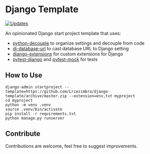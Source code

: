 # Django Template
[![Updates](https://pyup.io/repos/github/Lrcezimbra/django-template/shield.svg)](https://pyup.io/repos/github/Lrcezimbra/django-template/)

An opinionated Django start project template that uses:
- [python-decouple](https://github.com/henriquebastos/python-decouple) to organize settings and decouple from code
- [dj-database-url](https://github.com/kennethreitz/dj-database-url) to cast database URL to Django setting
- [django-extensions](https://github.com/django-extensions/django-extensions) for custom extensions for Django
- [pytest-django](https://github.com/pytest-dev/pytest-django) and [pytest-mock](https://github.com/pytest-dev/pytest-mock) for tests


## How to Use
```
django-admin startproject --template=https://github.com/Lrcezimbra/django-template/archive/master.zip --extension=env,txt myproject
cd myproject
python -m venv .venv
source .venv/bin/activate
pip install -r requirements.txt
python manage.py runserver
```

## Contribute

Contributions are welcome, feel free to suggest improvements.
